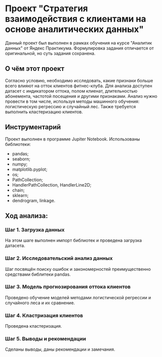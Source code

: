 # Проект "Стратегия взаимодействия с клиентами на основе аналитических данных"

Данный проект был выполнен в рамках обучения на курсе "Аналитик данных" от Яндекс Практикума. Формулировка задания отличается от оригинальной, но суть задания сохранена.

## О чём этот проект

Согласно условию, необходимо исследовать, какие признаки больше всего влияют на отток клиентов фитнес-клуба. Для анализа доступен датасет с индикатором оттока, полом клиенат, длительностью абонемента, частотой посещения и другими признаками. Анализ нужно провести в том числе, используя методы машинного обучения: логистическую регрессию и случайный лес. Также требуется выполнить кластеризацию клиентов.

## Инструментарий

Проект выполнен в программе Jupiter Notebook. Использованы библиотеки:
- pandas;
- seaborn;
- numpy;
- matplotlib.pyplot;
- os;
- PathCollection;                        
- HandlerPathCollection, HandlerLine2D;
- chain;
- sklearn;
- dendrogram, linkage.

## Ход анализа:

### Шаг 1. Загрузка данных

На этом шаге выполнен импорт библиотек и проведена загрузка датасета.

### Шаг 2. Исследовательский анализ данных

Шаг посвящён поиску ошибок и закономерностей преимущественно средствами библитеки pandas.

### Шаг 3. Модель прогнозирования оттока клиентов

Проведено обучение моделей методами логистической регрессии и случайного леса и их сравнение. 

### Шаг 4. Кластризация клиентов

Проведена кластеризация.

### Шаг 5. Выводы и рекомендации

Сделаны выводы, даны рекомендации и замечания.

